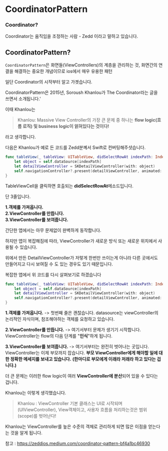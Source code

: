 # CoordinatorPattern

### Coordinator?

Coordinator는 움직임을 조정하는 사람 - Zedd 이라고 말하고 있습니다.

## CoordinatorPattern?

`CoordinatorPattern`은 화면들(ViewControllers)의 계층을 관리하는 것, 화면간의 연결을 해결하는 중요한 개념이므로 ios에서 매우 유용한 패턴

일단 Coordinator의 시작부터 알고 가곗습니다.

CoordinatorPattern은 2015년, Soroush Khanlou가 The Coordinator라는 글을 쓰면서 소개됩니다.'

이때 Khanlou는

> Khanlou: Massive View Controller의 가장 큰 문제 중 하나는 
> **flow logic(흐름 로직) 및 business logic이 얽혀있다는 것이다!**

라고 생각합니다.

다음은 Khanlou가 예로 든 코드를 Zedd분꼐서 Swift로 컨버팅해주셧습니다.
```swift
func tableView(_ tableView: UITableView, didSelectRowAt indexPath: IndexPath) {
    let object = self.dataSource[indexPath]
    let detailViewController = SKDetailViewController(with: object)
    self.navigationController?.present(detailViewController, animated: true, completion: nil)
}
```

TableViewCell을 클릭하면 호출되는 **didSelectRowAt**메소드입니다.

단 3줄입니다.

**1.객체를 가져옵니다.**
<br>
**2.ViewController를 만듭니다.**
<br>
**3.ViewController를 보여줍니다.**

간단한 앱에서는 아무 문제없이 완벽하게 동작합니다.

하지만 앱이 복잡해짐에 따라, ViewController가 새로운 방식 또는 새로운 위치에서 사용될 수 있습니다.

위에서 만든 DetailViewController가 저렇게 한번만 쓰이는게 아니라 다른 곳에서도 만들어지고 다시 보여질 수 도 있는 경우도 있기 때문입니다.

복잡한 앱에서 위 코드를 다시 살펴보기로 하겠습니다

```swift
func tableView(_ tableView: UITableView, didSelectRowAt indexPath: IndexPath) {
    let object = self.dataSource[indexPath]
    let detailViewController = SKDetailViewController(with: object)
    self.navigationController?.present(detailViewController, animated: true, completion: nil)
}
```

**1.객체를 가져옵니다.**
-> 첫번째 줄은 괜찮습니다. datasource는 viewController의 논리적인 자식이며, 참조해야하는 객체를 요청하고 있습니다.

**2.ViewController를 만듭니다.**
-> 여기서부터 문제가 생기기 시작합니다. ViewController는 flow의 다음 단계를 "**인식**"하게 됩니다.

**3.ViewController를 보여줍니다.**
-> 여기서부터는 완전히 벗어나는 곳입니다. ViewController는 이제 부모까지 잡습니다.
**부모 ViewController에게 해야할 일에 대한 정확한 메세지를 보내고 있습니다.**
**(한마디로 부모에게 이래라 저래라 하고 있다는 겁니다.)**

더 큰 문제는 이러한 flow logic이 여러 **ViewController에 분산**되어 있을 수 있다는 겁니다.

Khanlou는 이렇게 생각했습니다.

> Khanlou : ViewController 기본 클래스는 UI로 시작되며
> (UIViewController), View객체이고, 사용자 흐름을 처리하는것은 범위(scope)를 벗어난다!

Khanlou는 ViewController를 높은 수준의 객체로 관리하게 되면 많은 이점을 얻는다는 것을 알게 됩니다.

참고 : https://zeddios.medium.com/coordinator-pattern-bf4a1bc46930
